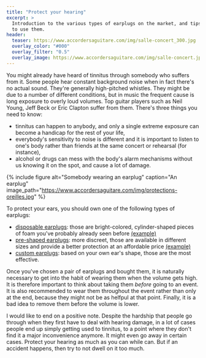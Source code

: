 ```yaml
---
title: "Protect your hearing"
excerpt: >
  Introduction to the various types of earplugs on the market, and tips on how 
  to use them.
header:
  teaser: https://www.accordersaguitare.com/img/salle-concert_300.jpg
  overlay_color: "#000"
  overlay_filter: "0.5"
  overlay_image: https://www.accordersaguitare.com/img/salle-concert.jpg
---
```


You might already have heard of tinnitus through somebody who suffers from it. 
Some people hear constant background noise when in fact there's no actual 
sound. They're generally high-pitched whistles. They might be due to a number 
of different conditions, but in music the frequent cause is long exposure to 
overly loud volumes. Top guitar players such as Neil Young, Jeff Beck or Eric 
Clapton suffer from them. There's three things you need to know:

- tinnitus can happen to anybody, and only a single extreme exposure can become 
a handicap for the rest of your life,
- everybody's sensitivity to noise is different and it is important to listen 
to one's body rather than friends at the same concert or rehearsal (for 
instance),
- alcohol or drugs can mess with the body's alarm mechanisms without us knowing 
it on the spot, and cause a lot of damage.

{% include figure alt="Somebody wearing an earplug" caption="An earplug" 
image_path="https://www.accordersaguitare.com/img/protections-oreilles.jpg" %}

To protect your ears, you should own one of the following types of earplugs:

- [disposable earplugs][disposable]: those are bright-colored, cylinder-shaped 
pieces of foam you've probably already seen before [(example)][boules-quies]
- [pre-shaped earplugs][pre-shaped]: more discreet, those are available in 
different sizes and provide a better protection at an affordable price 
[(example)][alpine-pro]
- [custom earplugs][custom]: based on your own ear's shape, those are the most 
effective.

Once you've chosen a pair of earplugs and bought them, it is naturally 
necessary to get into the habit of wearing them when the volume gets high. It 
is therefore important to think about taking them *before* going to an event. 
It is also recommended to wear them throughout the event rather than only at 
the end, because they might not be as helfpul at that point. Finally, it is a 
bad idea to remove them before the volume is lower.

I would like to end on a positive note. Despite the hardship that people go 
through when they first have to deal with hearing damage, in a lot of cases 
people end up simply getting used to tinnitus, to a point where they don't find 
it a major inconvenience anymore. It might even go away in certain cases. 
Protect your hearing as much as you can while can. But if an accident happens, 
then try to not dwell on it too much.

[custom]:https://upload.wikimedia.org/wikipedia/commons/1/10/Bouchon_sur_mesure.jpg
[pre-shaped]:https://upload.wikimedia.org/wikipedia/commons/9/92/Bouchon_d%27oreille_préformé.jpg
[disposable]:https://upload.wikimedia.org/wikipedia/commons/1/13/Bouchon_à_façonner.jpg
[boules-quies]:http://bit.ly/sdm-boules-quies
[alpine-pro]:http://bit.ly/alpine-musicsafe-pro
